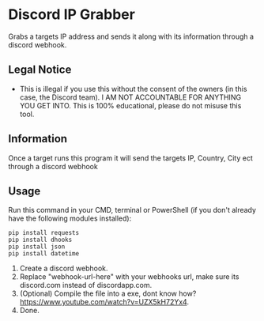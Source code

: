 # Discord IP Grabber
Grabs a targets IP address and sends it along with its information through a discord webhook.

## Legal Notice
 - This is illegal if you use this without the consent of the owners (in this case, the Discord team). I AM NOT ACCOUNTABLE FOR ANYTHING YOU GET INTO. This is 100% educational, please do not misuse this tool.


## Information
Once a target runs this program it will send the targets IP, Country, City ect through a discord webhook


## Usage
Run this command in your CMD, terminal or PowerShell (if you don't already have the following modules installed):
```
pip install requests
pip install dhooks
pip install json
pip install datetime
```
1. Create a discord webhook.
2. Replace "webhook-url-here" with your webhooks url, make sure its discord.com instead of discordapp.com.
3. (Optional) Compile the file into a exe, dont know how? https://www.youtube.com/watch?v=UZX5kH72Yx4.
4. Done.



